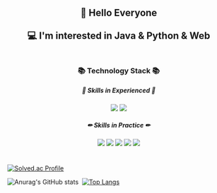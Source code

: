 <div align=center>
  <h2>👋 Hello Everyone<br><br>
  💻 I'm interested in Java & Python & Web<br><br>
  </h2>
  <h3> 📚 Technology Stack 📚 </h3>
  <h5> 📝 Skills in Experienced 📝 </h5>
  <img src="https://img.shields.io/badge/Java-A566FF?style=flat-square&logo=Java&logoColor=white">
<img src="https://img.shields.io/badge/C-FF0000?style=flat-square&logo=C&logoColor=white">
 <br>
  <h5> ✏ Skills in Practice ✏ </h5>
  <img src="https://img.shields.io/badge/Python-5CD1E5?style=flat-square&logo=Python&logoColor=white">
  <img src="https://img.shields.io/badge/HTML-FF5E00?style=flat-square&logo=HTML5&logoColor=white">
<img src="https://img.shields.io/badge/CSS-FFBB00?style=flat-square&logo=CSS3&logoColor=white">
<img src="https://img.shields.io/badge/Java%20Script-1DDB16?style=flat-square&logo=JavaScript&logoColor=white">
<img src="https://img.shields.io/badge/Kotlin-F361A6?style=flat-square&logo=Kotlin&logoColor=white">
  <h1></h1>
  
</div>

[![Solved.ac Profile](http://mazassumnida.wtf/api/v2/generate_badge?boj=sjiwon)](https://solved.ac/sjiwon/)

![Anurag's GitHub stats](https://github-readme-stats.vercel.app/api?username=sjiwon&show_icons=true&custom_title=sjiwon's&nbsp;GitHub&nbsp;👀&hide_border=true&bg_color=DEG,614385,516395&text_color=FFFFFF&title_color=FFFFFF&icon_color=FF0000)&nbsp;&nbsp;[![Top Langs](https://github-readme-stats.vercel.app/api/top-langs/?username=sjiwon&layout=compact&custom_title=My&nbsp;Language&nbsp;📖&hide_border=true&bg_color=DEG,614385,516395&text_color=FFFFFF&title_color=FFFFFF&icon_color=FF0000)](https://github.com/sjiwon/github-readme-stats)

